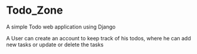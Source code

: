 # Todo_Zone
A simple Todo web application using Django

A User can create an account to keep track of his todos, 
where he can add new tasks or update or delete the tasks
